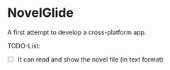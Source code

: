 # NovelGlide

A first attempt to develop a cross-platform app.

TODO-List:
- [ ] It can read and show the novel file (in text format)
